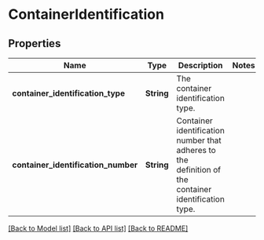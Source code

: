 # ContainerIdentification

## Properties

Name | Type | Description | Notes
------------ | ------------- | ------------- | -------------
**container_identification_type** | **String** | The container identification type. | 
**container_identification_number** | **String** | Container identification number that adheres to the definition of the container identification type. | 

[[Back to Model list]](../README.md#documentation-for-models) [[Back to API list]](../README.md#documentation-for-api-endpoints) [[Back to README]](../README.md)


